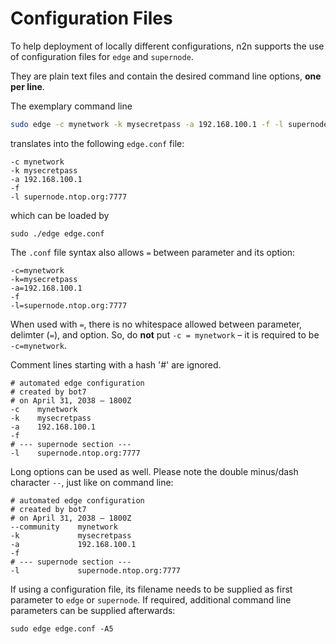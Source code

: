 # Configuration Files

To help deployment of locally different configurations, n2n supports the use of configuration files for `edge` and `supernode`.

They are plain text files and contain the desired command line options, **one per line**.

The exemplary command line

```bash
sudo edge -c mynetwork -k mysecretpass -a 192.168.100.1 -f -l supernode.ntop.org:7777
```

translates into the following `edge.conf` file:

```
-c mynetwork
-k mysecretpass
-a 192.168.100.1
-f
-l supernode.ntop.org:7777
```

which can be loaded by

```
sudo ./edge edge.conf
```

The `.conf` file syntax also allows `=` between parameter and its option:

```
-c=mynetwork
-k=mysecretpass
-a=192.168.100.1
-f
-l=supernode.ntop.org:7777
```

When used with `=`, there is no whitespace allowed between parameter, delimter (`=`), and option. So, do **not** put `-c = mynetwork` – it is required to be `-c=mynetwork`.

Comment lines starting with a hash '#' are ignored.

```
# automated edge configuration
# created by bot7
# on April 31, 2038 – 1800Z
-c    mynetwork
-k    mysecretpass
-a    192.168.100.1
-f
# --- supernode section ---
-l    supernode.ntop.org:7777
```

Long options can be used as well. Please note the double minus/dash character `--`, just like on command line:

```
# automated edge configuration
# created by bot7
# on April 31, 2038 – 1800Z
--community    mynetwork
-k             mysecretpass
-a             192.168.100.1
-f
# --- supernode section ---
-l             supernode.ntop.org:7777
```

If using a configuration file, its filename needs to be supplied as first parameter to `edge` or `supernode`. If required, additional command line parameters can be supplied afterwards:

```
sudo edge edge.conf -A5
```